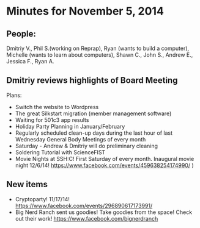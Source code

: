 Minutes for November 5, 2014
============================

People:
------
Dmitriy V., Phil S.(working on Reprap), Ryan (wants to build a computer), Michelle (wants to learn about computers), Shawn C., John S., Andrew E., Jessica F., Ryan A.

Dmitriy reviews highlights of Board Meeting
------------------------------------------
Plans:
- Switch the website to Wordpress
- The great Silkstart migration (member management software)
- Waiting for 501c3 app results
- Holiday Party Planning in January/February
- Regularly scheduled clean-up days during the last hour of last Wednesday General Body Meetings of every month
- Saturday - Andrew & Dmitriy will do preliminary cleaning
- Soldering Tutorial with ScienceFIST
- Movie Nights at SSH:C! First Saturday of every month. Inaugural movie night 12/6/14! https://www.facebook.com/events/459638254174990/ )

New items
--------

- Cryptoparty! 11/17/14! https://www.facebook.com/events/296890617173991/
- Big Nerd Ranch sent us goodies! Take goodies from the space! Check out their work! https://www.facebook.com/bignerdranch
